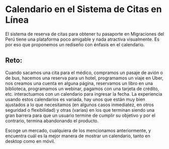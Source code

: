 # Calendario en el Sistema de Citas en Línea

El sistema de reserva de citas para obtener tu pasaporte en Migraciones del Perú tiene una plataforma poco amigable y nada atractiva visualmente. Es por eso que proponemos un rediseño con énfasis en el calendario. 


## Reto:

Cuando sacamos una cita para el médico, compramos un pasaje de avión o de bus, hacemos una reserva para un hotel, programamos un viaje en Uber, nos creamos una cuenta en alguna página, reservamos un libro en una biblioteca, programamos un webinar, pagamos con una tarjeta de crédito, etc. interactuamos con un calendario para ingresar la fecha. La experiencia usando estos calendarios es variada, hay unos que están muy bien ajustados a lo que necesitamos (en algunos casos inmediatez, en otros seguridad o flexibilidad) y otras (varias) en los que terminan siendo una gran barrera para que un usuario termine de cumplir su objetivo y por el contrario, termina abandonando el producto.

Escoge un mercado, cualquiera de los mencionamos anteriormente, y encuentra cuál es la mejor manera de mostrar un calendario, tanto en desktop como en móvil.

